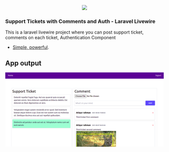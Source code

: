 <p align="center"><a href="https://laravel.com" target="_blank"><img src="https://raw.githubusercontent.com/laravel/art/master/logo-lockup/5%20SVG/2%20CMYK/1%20Full%20Color/laravel-logolockup-cmyk-red.svg" width="400"></a></p>



### Support Tickets with Comments and Auth - Laravel Livewire

This is a laravel livewire project where you can post support ticket, comments on each ticket, Authentication Component
- [Simple, powerful]().


## App output

![Home](https://github.com/atiq-ur/livewire/blob/final/images/home.png)
